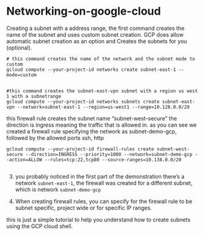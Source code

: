 # Networking-on-google-cloud


 Creating a subnet with a address range, the first command creates the name of the subnet and uses custom subnet creation. GCP does allow automatic subnet creation as an option and Creates the subnets for you (optional).


```
# this command creates the name of the network and the subnet mode to custom 
gcloud compute --your-project-id networks create subnet-east-1 --mode=custom
    
```

```
#this command creates the subnet-east-vpn subnet with a region us west 1 with a subnetrange
gcloud compute --your-project-id networks subnets create subnet-east-vpn --network=subnet-east-1 --region=us-west1 --range=10.128.0.0/20

```
 

this firewall rule creates the subnet name “subnet-west-secure” the direction is ingress meaning the traffic that is allowed in. as you can see we created a firewall rule specifying the network as subnet-demo-gcp, followed by the allowed ports ssh, http


```
gcloud compute --your-project-id firewall-rules create subnet-west-secure --direction=INGRESS --priority=1000 --network=subnet-demo-gcp --action=ALLOW --rules=tcp:22,tcp80 --source-ranges=10.138.0.0/20
   
```



3. you probably noticed in the first part of the demonstration there’s a network `subnet-east-1`, the firewall was created for a different subnet, which is network `subnet-demo-gcp`


4. When creating firewall rules, you can specify for the firewall rule to be subnet specific, project wide or for specific IP ranges.

this is just a simple tutorial to help you understand how to create subnets using the GCP cloud shell. 
